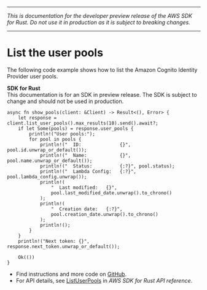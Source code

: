 --------

 *This is documentation for the developer preview release of the AWS SDK for Rust\. Do not use it in production as it is subject to breaking changes\.* 

--------

# List the user pools<a name="cognito-identity-provider_ListUserPools_rust_topic"></a>

The following code example shows how to list the Amazon Cognito Identity Provider user pools\.

**SDK for Rust**  
This documentation is for an SDK in preview release\. The SDK is subject to change and should not be used in production\.
  

```
async fn show_pools(client: &Client) -> Result<(), Error> {
    let response = client.list_user_pools().max_results(10).send().await?;
    if let Some(pools) = response.user_pools {
        println!("User pools:");
        for pool in pools {
            println!("  ID:              {}", pool.id.unwrap_or_default());
            println!("  Name:            {}", pool.name.unwrap_or_default());
            println!("  Status:          {:?}", pool.status);
            println!("  Lambda Config:   {:?}", pool.lambda_config.unwrap());
            println!(
                "  Last modified:   {}",
                pool.last_modified_date.unwrap().to_chrono()
            );
            println!(
                "  Creation date:   {:?}",
                pool.creation_date.unwrap().to_chrono()
            );
            println!();
        }
    }
    println!("Next token: {}", response.next_token.unwrap_or_default());

    Ok(())
}
```
+  Find instructions and more code on [GitHub](https://github.com/awsdocs/aws-doc-sdk-examples/tree/main/.rust_alpha/cognitoidentityprovider#code-examples)\. 
+  For API details, see [ListUserPools](https://awslabs.github.io/aws-sdk-rust/) in *AWS SDK for Rust API reference*\. 